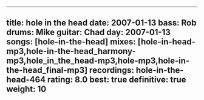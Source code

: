
---
title: hole in the head
date: 2007-01-13
bass:	Rob
drums:	Mike
guitar:	Chad
day: 2007-01-13
songs: [hole-in-the-head]
mixes: [hole-in-head-mp3,hole-in-the-head_harmony-mp3,hole_in_the_head-mp3,hole-mp3,hole-in-the-head_final-mp3]
recordings: hole-in-the-head-464
rating: 8.0
best: true
definitive: true
weight: 10
---
